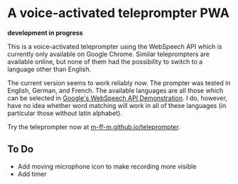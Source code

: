 # A voice-activated teleprompter PWA

**development in progress**

This is a voice-activated teleprompter using the WebSpeech API which is currently only available
on Google Chrome. Similar teleprompters are available online, but none of them had the possibility
to switch to a language other than English.

The current version seems to work reliably now. The prompter was tested in English, German, and
French. The available languages are all those which can be selected in
[Google's WebSpeech API Demonstration](https://www.google.com/intl/en/chrome/demos/speech.html).
I do, however, have no idea whether word matching will work in all of these languages (in particular
those without latin alphabet).

Try the teleprompter now at [m-ff-m.github.io/teleprompter](https://m-ff-m.github.io/teleprompter/).

## To Do

- Add moving microphone icon to make recording more visible
- Add timer
